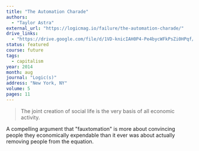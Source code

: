 ```yaml
---
title: "The Automation Charade"
authors:
  - "Taylor Astra"
external_url: "https://logicmag.io/failure/the-automation-charade/"
drive_links:
  - "https://drive.google.com/file/d/1VD-knicIAH0P4-Pe4bycWFkPsZi0HPqf/view?usp=drivesdk"
status: featured
course: future
tags:
  - capitalism
year: 2014
month: aug
journal: "Logic(s)"
address: "New York, NY"
volume: 5
pages: 11
---
```


> The joint creation of social life is the very basis of all economic activity.

A compelling argument that "fauxtomation" is more about convincing people they economically expendable than it ever was about actually removing  people from the equation.
